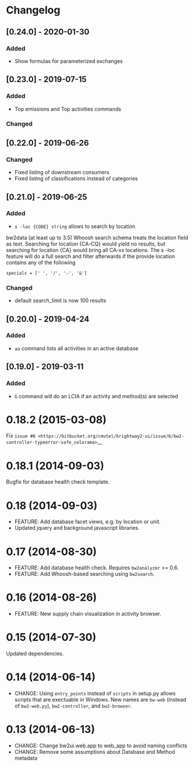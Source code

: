 # Changelog

## [0.24.0] - 2020-01-30

### Added

+ Show formulas for parameterized exchanges

## [0.23.0] - 2019-07-15

### Added

+ Top emissions and Top activities commands

### Changed

## [0.22.0] - 2019-06-26

### Changed

+ Fixed listing of downstream consumers
+ Fixed listing of classifications instead of categories

## [0.21.0] - 2019-06-25

### Added

+ `s -loc {CODE} string` allows to search by location

bw2data (at least up to 3.5) Whoosh search schema treats the location field as text.
Searching for location {CA-CQ} would yield no results, but searching for
location {CA} would bring all CA-xx locations. The s -loc feature will do a full search
and filter afterwards if the provide location contains any of the following
```
specials = [' ', '/', '-', '&']
```

### Changed

+ default search_limit is now 100 results

## [0.20.0] - 2019-04-24

### Added

+ `aa` command lists all activities in an active database

## [0.19.0] - 2019-03-11

### Added

+ `G` command will do an LCIA if an activity and method(s) are selected



0.18.2 (2015-03-08)
===================

Fix `issue #6 <https://bitbucket.org/cmutel/brightway2-ui/issue/6/bw2-controller-typeerror-safe_colorama>`__

0.18.1 (2014-09-03)
===================

Bugfix for database health check template.

0.18 (2014-09-03)
=================

- FEATURE: Add database facet views, e.g. by location or unit.
- Updated jquery and background javascript libraries.

0.17 (2014-08-30)
=================

- FEATURE: Add database health check. Requires ``bw2analyzer`` >= 0.6.
- FEATURE: Add Whoosh-based searching using ``bw2search``.

0.16 (2014-08-26)
=================

- FEATURE: New supply chain visualization in activity browser.

0.15 (2014-07-30)
=================

Updated dependencies.

0.14 (2014-06-14)
=================

- CHANGE: Using `entry_points` instead of `scripts` in setup.py allows scripts that are exectuable in Windows. New names are `bw-web` (instead of `bw2-web.py`), `bw2-controller`, and `bw2-browser`.

0.13 (2014-06-13)
=================

- CHANGE: Change bw2ui.web.app to web_app to avoid naming conflicts
- CHANGE: Remove some assumptions about Database and Method metadata
